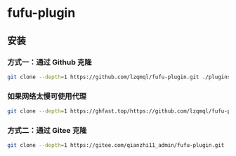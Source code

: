 # fufu-plugin

## 安装

### 方式一：通过 Github 克隆

```bash
git clone --depth=1 https://github.com/lzqmql/fufu-plugin.git ./plugins/fufu-plugin
```

### 如果网络太慢可使用代理
```bash
git clone --depth=1 https://ghfast.top/https://github.com/lzqmql/fufu-plugin.git ./plugins/fufu-plugin
```

### 方式二：通过 Gitee 克隆

```bash
git clone --depth=1 https://gitee.com/qianzhi11_admin/fufu-plugin.git ./plugins/fufu-plugin
```
